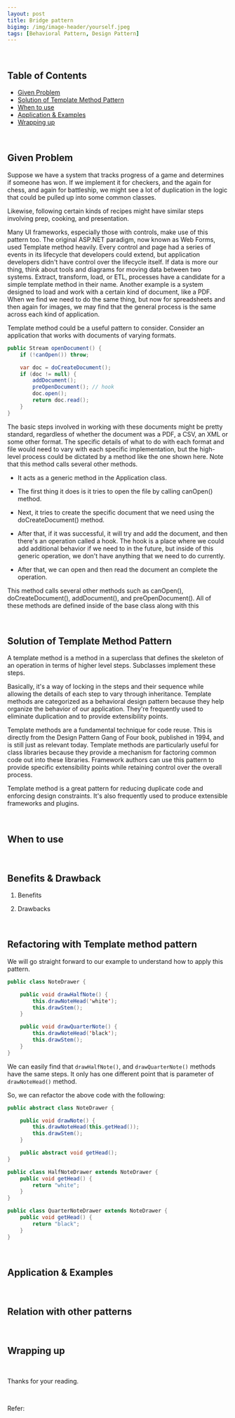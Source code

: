 ```yaml
---
layout: post
title: Bridge pattern
bigimg: /img/image-header/yourself.jpeg
tags: [Behavioral Pattern, Design Pattern]
---
```





<br>

## Table of Contents
- [Given Problem](#given-problem)
- [Solution of Template Method Pattern](#solution-of-template-method-pattern)
- [When to use](#when-to-use)
- [Application & Examples](#application-&-examples)
- [Wrapping up](#wrapping-up)

<br>

## Given Problem

Suppose we have a system that tracks progress of a game and determines if someone has won. If we implement it for checkers, and the again for chess, and again for battleship, we might see a lot of duplication in the logic that could be pulled up into some common classes.

Likewise, following certain kinds of recipes might have similar steps involving prep, cooking, and presentation.

Many UI frameworks, especially those with controls, make use of this pattern too.
The original ASP.NET paradigm, now known as Web Forms, used Template method heavily. Every control and page had a series of events in its lifecycle that developers could extend, but application developers didn't have control over the lifecycle itself. If data is more our thing, think about tools and diagrams for moving data between two systems. Extract, transform, load, or ETL, processes have a candidate for a simple template method in their name. Another example is a system designed to load and work with a certain kind of document, like a PDF. When we find we need to do the same thing, but now for spreadsheets and then again for images, we may find that the general process is the same across each kind of application.

Template method could be a useful pattern to consider. Consider an application that works with documents of varying formats.

```java
public Stream openDocument() {
    if (!canOpen()) throw;

    var doc = doCreateDocument();
    if (doc != null) {
        addDocument();
        preOpenDocument(); // hook
        doc.open();
        return doc.read();
    }
}
```

The basic steps involved in working with these documents might be pretty standard, regardless of whether the document was a PDF, a CSV, an XML or some other format. The specific details of what to do with each format and file would need to vary with each specific implementation, but the high-level process could be dictated by a method like the one shown here. Note that this method calls several other methods.
- It acts as a generic method in the Application class.

- The first thing it does is it tries to open the file by calling canOpen() method.

- Next, it tries to create the specific document that we need using the doCreateDocument() method. 

- After that, if it was successful, it will try and add the document, and then there's an operation called a hook. The hook is a place where we could add additional behavior if we need to in the future, but inside of this generic operation, we don't have anything that we need to do currently.

- After that, we can open and then read the document an complete the operation.

This method calls several other methods such as canOpen(), doCreateDocument(), addDocument(), and preOpenDocument(). All of these methods are defined inside of the base class along with this 

<br>

## Solution of Template Method Pattern

A template method is a method in a superclass that defines the skeleton of an operation in terms of higher level steps. Subclasses implement these steps.

Basically, it's a way of locking in the steps and their sequence while allowing the details of each step to vary through inheritance. Template methods are categorized as a behavioral design pattern because they help organize the behavior of our application. They're frequently used to eliminate duplication and to provide extensibility points.

Template methods are a fundamental technique for code reuse. This is directly from the Design Pattern Gang of Four book, published in 1994, and is still just as relevant today. Template methods are particularly useful for class libraries because they provide a mechanism for factoring common code out into these libraries. Framework authors can use this pattern to provide specific extensibility points while retaining control over the overall process.

Template method is a great pattern for reducing duplicate code and enforcing design constraints. It's also frequently used to produce extensible frameworks and plugins.




<br>

## When to use





<br>

## Benefits & Drawback
1. Benefits

    

2. Drawbacks


<br>

## Refactoring with Template method pattern

We will go straight forward to our example to understand how to apply this pattern.

```java
public class NoteDrawer {

    public void drawHalfNote() {
        this.drawNoteHead('white');
        this.drawStem();
    }

    public void drawQuarterNote() {
        this.drawNoteHead('black');
        this.drawStem();
    }
}
```

We can easily find that ```drawHalfNote()```, and ```drawQuarterNote()``` methods have the same steps. It only has one different point that is parameter of ```drawNoteHead()``` method.

So, we can refactor the above code with the following:

```java
public abstract class NoteDrawer {

    public void drawNote() {
        this.drawNoteHead(this.getHead());
        this.drawStem();
    }

    public abstract void getHead();
}

public class HalfNoteDrawer extends NoteDrawer {
    public void getHead() {
        return "white";
    }
}

public class QuarterNoteDrawer extends NoteDrawer {
    public void getHead() {
        return "black";
    }
}
```


<br>

## Application & Examples





<br>

## Relation with other patterns



<br>

## Wrapping up




<br>

Thanks for your reading.

<br>

Refer:

